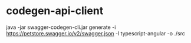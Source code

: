 # codegen-api-client

java -jar swagger-codegen-cli.jar generate -i https://petstore.swagger.io/v2/swagger.json -l typescript-angular -o ./src

